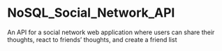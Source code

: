 # NoSQL_Social_Network_API
An API for a social network web application where users can share their thoughts, react to friends’ thoughts, and create a friend list
